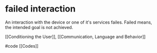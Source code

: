 # failed interaction
An interaction with the device or one of it's services failes. Failed means, the intended goal is not achieved.

[[Conditioning the User]], [[Communication, Language and Behavior]]

#code [[Codes]]